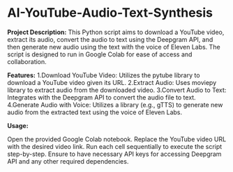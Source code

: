 # AI-YouTube-Audio-Text-Synthesis

**Project Description:**
This Python script aims to download a YouTube video, extract its audio, convert the audio to text using the Deepgram API, and then generate new audio using the text with the voice of Eleven Labs. The script is designed to run in Google Colab for ease of access and collaboration.

**Features:**
1.Download YouTube Video: Utilizes the pytube library to download a YouTube video given its URL.
2.Extract Audio: Uses moviepy library to extract audio from the downloaded video.
3.Convert Audio to Text: Integrates with the Deepgram API to convert the audio file to text.
4.Generate Audio with Voice: Utilizes a library (e.g., gTTS) to generate new audio from the extracted text using the voice of Eleven Labs.

**Usage:**

Open the provided Google Colab notebook.
Replace the YouTube video URL with the desired video link.
Run each cell sequentially to execute the script step-by-step.
Ensure to have necessary API keys for accessing Deepgram API and any other required dependencies.
